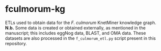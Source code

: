 # fculmorum-kg
ETLs used to obtain data for the _F. culmorum_ KnetMiner knowledge graph. **N.b.** Some data is created or obtained externally, as mentioned in the manuscript; this includes eggNog data, BLAST, and OMA data. These datasets are also processed in the ```f_culmorum_etl.py``` script present in this repository.
